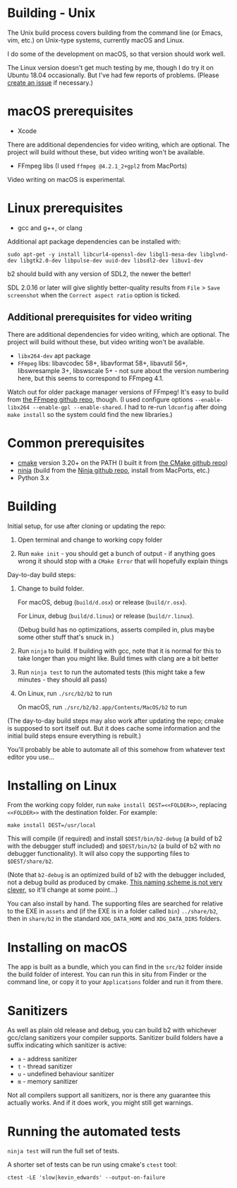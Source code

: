 # Building - Unix

The Unix build process covers building from the command line (or
Emacs, vim, etc.) on Unix-type systems, currently macOS and Linux.

I do some of the development on macOS, so that version should work
well.

The Linux version doesn't get much testing by me, though I do try it
on Ubuntu 18.04 occasionally. But I've had few reports of problems.
(Please [create an issue](https://github.com/tom-seddon/b2/issues) if
necessary.)

# macOS prerequisites

- Xcode

There are additional dependencies for video writing, which are
optional. The project will build without these, but video writing
won't be available.

- FFmpeg libs (I used `ffmpeg @4.2.1_2+gpl2` from MacPorts)

Video writing on macOS is experimental.

# Linux prerequisites

- gcc and g++, or clang

Additional apt package dependencies can be installed with:

    sudo apt-get -y install libcurl4-openssl-dev libgl1-mesa-dev libglvnd-dev libgtk2.0-dev libpulse-dev uuid-dev libsdl2-dev libuv1-dev
	
b2 should build with any version of SDL2, the newer the better!

SDL 2.0.16 or later will give slightly better-quality results from
`File` > `Save screenshot` when the `Correct aspect ratio` option is
ticked.
	
## Additional prerequisites for video writing
	
There are additional dependencies for video writing, which are
optional. The project will build without these, but video writing
won't be available.

- `libx264-dev` apt package
- `FFmpeg` libs: libavcodec 58+, libavformat 58+, libavutil 56+,
  libswresample 3+, libswscale 5+ - not sure about the version
  numbering here, but this seems to correspond to FFmpeg 4.1.
  
Watch out for older package manager versions of FFmpeg! It's easy to
build from [the FFmpeg github repo](https://github.com/FFmpeg/FFmpeg),
though. (I used configure options `--enable-libx264 --enable-gpl
--enable-shared`. I had to re-run `ldconfig` after doing `make
install` so the system could find the new libraries.)

# Common prerequisites

- [cmake](https://cmake.org/) version 3.20+ on the PATH (I built it from [the CMake github repo](https://github.com/Kitware/CMake))
- [ninja](https://ninja-build.org/) (build from the [Ninja github repo](https://github.com/ninja-build/ninja), install from MacPorts, etc.)
- Python 3.x

# Building

Initial setup, for use after cloning or updating the repo:

1. Open terminal and change to working copy folder

2. Run `make init` - you should get a bunch of output - if anything
   goes wrong it should stop with a `CMake Error` that will hopefully
   explain things

Day-to-day build steps:

1. Change to build folder.

   For macOS, debug (`build/d.osx`) or release (`build/r.osx`).
   
   For Linux, debug (`build/d.linux`) or release (`build/r.linux`).
   
   (Debug build has no optimizations, asserts compiled in, plus maybe
   some other stuff that's snuck in.)
   
2. Run `ninja` to build. If building with gcc, note that it is normal
   for this to take longer than you might like. Build times with clang
   are a bit better

3. Run `ninja test` to run the automated tests (this might take a few
   minutes - they should all pass)

4. On Linux, run `./src/b2/b2` to run

   On macOS, run `./src/b2/b2.app/Contents/MacOS/b2` to run

(The day-to-day build steps may also work after updating the repo;
cmake is supposed to sort itself out. But it does cache some
information and the initial build steps ensure everything is rebuilt.)

You'll probably be able to automate all of this somehow from whatever
text editor you use...

# Installing on Linux

From the working copy folder, run `make install DEST=<<FOLDER>>`,
replacing `<<FOLDER>>` with the destination folder. For example:

    make install DEST=/usr/local
	
This will compile (if required) and install `$DEST/bin/b2-debug` (a
build of b2 with the debugger stuff included) and `$DEST/bin/b2` (a
build of b2 with no debugger functionality). It will also copy the
supporting files to `$DEST/share/b2`.

(Note that `b2-debug` is an optimized build of b2 with the debugger
included, not a debug build as produced by cmake.
[This naming scheme is not very clever](https://github.com/tom-seddon/b2/issues/40),
so it'll change at some point...)

You can also install by hand. The supporting files are searched for
relative to the EXE in `assets` and (if the EXE is in a folder called
`bin`) `../share/b2`, then in `share/b2` in the standard
`XDG_DATA_HOME` and `XDG_DATA_DIRS` folders.

# Installing on macOS

The app is built as a bundle, which you can find in the `src/b2`
folder inside the build folder of interest. You can run this in situ
from Finder or the command line, or copy it to your `Applications`
folder and run it from there.

# Sanitizers

As well as plain old release and debug, you can build b2 with
whichever gcc/clang sanitizers your compiler supports. Sanitizer build
folders have a suffix indicating which sanitizer is active:

* `a` - address sanitizer
* `t` - thread sanitizer
* `u` - undefined behaviour sanitizer
* `m` - memory sanitizer

Not all compilers support all sanitizers, nor is there any guarantee
this actually works. And if it does work, you might still get
warnings.

# Running the automated tests

`ninja test` will run the full set of tests.

A shorter set of tests can be run using cmake's `ctest` tool:

    ctest -LE 'slow|kevin_edwards' --output-on-failure
